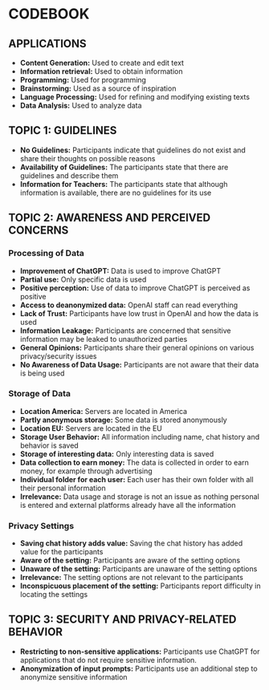# CODEBOOK


## APPLICATIONS

- **Content Generation:** Used to create and edit text
- **Information retrieval:** Used to obtain information
- **Programming:** Used for programming
- **Brainstorming:** Used as a source of inspiration
- **Language Processing:** Used for refining and modifying existing texts
- **Data Analysis:** Used to analyze data

## TOPIC 1: GUIDELINES

- **No Guidelines:** Participants indicate that guidelines do not exist and share their thoughts on possible reasons
- **Availability of Guidelines:** The participants state that there are guidelines and describe them
- **Information for Teachers:** The participants state that although information is available, there are no guidelines for its use


## TOPIC 2: AWARENESS AND PERCEIVED CONCERNS

### Processing of Data

- **Improvement of ChatGPT:** Data is used to improve ChatGPT
- **Partial use:** Only specific data is used
- **Positive perception:** Use of data to improve ChatGPT is perceived as positive
- **Access to deanonymized data:** OpenAI staff can read everything
- **Lack of Trust:** Participants have low trust in OpenAI and how the data is used
- **Information Leakage:** Participants are concerned that sensitive information may be leaked to unauthorized parties
- **General Opinions:** Participants share their general opinions on various privacy/security issues
- **No Awareness of Data Usage:** Participants are not aware that their data is being used

### Storage of Data

- **Location America:** Servers are located in America
- **Partly anonymous storage:** Some data is stored anonymously
- **Location EU:** Servers are located in the EU
- **Storage User Behavior:** All information including name, chat history and behavior is saved
- **Storage of interesting data:** Only interesting data is saved
- **Data collection to earn money:** The data is collected in order to earn money, for example through advertising
- **Individual folder for each user:** Each user has their own folder with all their personal information
- **Irrelevance:** Data usage and storage is not an issue as nothing personal is entered and external platforms already have all the information

### Privacy Settings

- **Saving chat history adds value:** Saving the chat history has added value for the participants
- **Aware of the setting:** Participants are aware of the setting options
- **Unaware of the setting:** Participants are unaware of the setting options
- **Irrelevance:** The setting options are not relevant to the participants
- **Inconspicuous placement of the setting:** Participants report difficulty in locating the settings

## TOPIC 3: SECURITY AND PRIVACY-RELATED BEHAVIOR

- **Restricting to non-sensitive applications:** Participants use ChatGPT for applications that do not require sensitive information.
- **Anonymization of input prompts:** Participants use an additional step to anonymize sensitive information
